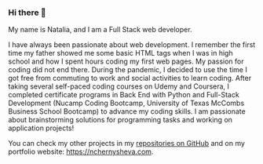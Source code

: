 ### Hi there 👋
My name is Natalia, and I am a Full Stack web developer.   
  
I have always been passionate about web development. I remember the first time my father showed me some basic HTML tags when I was in high school and how I spent hours coding my first web pages. My passion for coding did not end there. During the pandemic, I decided to use the time I got free from commuting to work and social activities to learn coding. After taking several self-paced coding courses on Udemy and Coursera, I completed certificate programs in Back End with Python and Full-Stack Development (Nucamp Coding Bootcamp, University of Texas McCombs Business School Bootcamp) to advance my coding skills. I am passionate about brainstorming solutions for programming tasks and working on application projects!     

You can check my other projects in my <a href="https://github.com/nchernys?tab=repositories">repositories on GitHub</a> and on my portfolio website: <a href="https://nchernysheva.com">https://nchernysheva.com</a>. 

<!--
**nchernys/nchernys** is a ✨ _special_ ✨ repository because its `README.md` (this file) appears on your GitHub profile.

Here are some ideas to get you started:

- 🔭 I’m currently working on ...
- 🌱 I’m currently learning ...
- 👯 I’m looking to collaborate on ...
- 🤔 I’m looking for help with ...
- 💬 Ask me about ...
- 📫 How to reach me: ...
- 😄 Pronouns: ...
- ⚡ Fun fact: ...
-->
